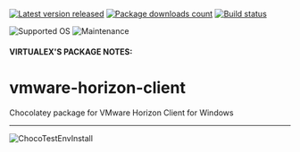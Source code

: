 [![Latest version released](https://img.shields.io/chocolatey/v/vmware-horizon-client.svg)](https://chocolatey.org/packages/vmware-horizon-client)
[![Package downloads count](https://img.shields.io/chocolatey/dt/vmware-horizon-client.svg)](https://chocolatey.org/packages/vmware-horizon-client)
[![Build status](https://img.shields.io/appveyor/ci/virtualex-itv/choco-vmware-horizon-client/master.svg?logo=appveyor)](https://ci.appveyor.com/project/virtualex-itv/choco-vmware-horizon-client)

![Supported OS](https://img.shields.io/badge/os-windows-blue.svg)
![Maintenance](https://img.shields.io/maintenance/yes/2019.svg)

#### VIRTUALEX'S PACKAGE NOTES:

# vmware-horizon-client
Chocolatey package for VMware Horizon Client for Windows

---

![ChocoTestEnvInstall](https://rawcdn.githack.com/virtualex-itv/choco-vmware-horizon-client/15f4f57b446a9eeb77b5bca88c20c8e7636ff695/_img/choco-vmw-horizon-test.png)

